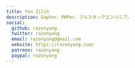 ```yaml
---
title: Yon Zilch
description: Gopher、PHPer、フルスタックエンジニア。
social:
  github: razonyang
  twitter: razonyang
  email: razonyang@gmail.com
  website: https://razonyang.com/
  patreon: razonyang
  paypal: razonyang
---
```

